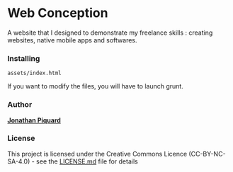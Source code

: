 
# Web Conception

A website that I designed to demonstrate my freelance skills : creating websites, native mobile apps and softwares.

### Installing
```
assets/index.html
```
If you want to modify the files, you will have to launch grunt.

### Author

**[Jonathan Piquard](https://github.com/JonathanPiquard)**

### License

This project is licensed under the Creative Commons Licence (CC-BY-NC-SA-4.0) - see the [LICENSE.md](LICENSE.md) file for details

